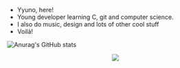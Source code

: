 - Yyuno, here!
- Young developer learning C, git and computer science.
- I also do music, design and lots of other cool stuff
- Voilà!

![Anurag's GitHub stats](https://github-readme-stats.vercel.app/api?username=Yyunozorus&show_icons=true&theme=shades-of-purple)

<p align="center">
  <a href="https://skillicons.dev">
    <img src="https://skillicons.dev/icons?i=ableton,apple,figma,ai,git,c,vim," />
  </a>
</p>


<!---
Yyunozorus/Yyunozorus is a ✨ special ✨ repository because its `README.md` (this file) appears on your GitHub profile.
You can click the Preview link to take a look at your changes.
--->
